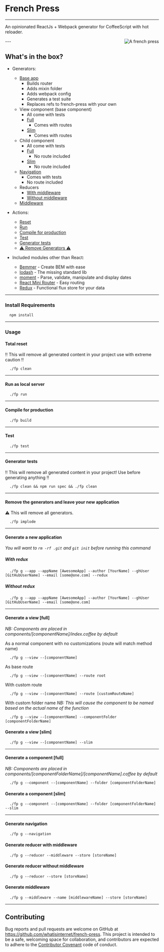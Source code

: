 # French Press
---

An opinionated ReactJs + Webpack generator for CoffeeScript with hot reloader.

<img src="https://pixabay.com/static/uploads/photo/2013/07/13/11/56/coffee-159007_960_720.png" alt="A french press" align="right"/>
---

## What's in the box?
- Generators:
  - [Base app](#generate-a-new-application)
    - Builds router
    - Adds mixin folder
    - Adds webpack config
    - Generates a test suite
    - Replaces refs to french-press with your own
  - View component (base component)
    - All come with tests
    - [Full](#generate-a-view-full)
      - Comes with routes
    - [Slim](#generate-a-view-slim)
      - Comes with routes
  - Child component
    - All come with tests
    - [Full](#generate-a-component-full)
      - No route included
    - [Slim](#generate-a-component-slim)
      - No route included
  - [Navigation](#generate-navigation)
    - Comes with tests
    - No route included
  - Reducers
    - [With middleware](#generate-reducer-with-middleware)
    - [Without middleware](#generate-reducer-without-middleware)
  - [Middleware](#generate-middleware)

- Actions:
  - [Reset](#reset)
  - [Run](#run)
  - [Compile for production](#compile)
  - [Test](#test)
  - [Generator tests](#generator-tests)
  - [:warning: Remove Generators :warning:](#remove-the-generators-and-leave-your-new-application)

- Included modules other than React:
  - [Bemmer](https://www.npmjs.com/package/bemmer-node) - Create BEM with ease
  - [lodash](https://www.npmjs.com/package/lodash) - The missing standard lib
  - [moment](https://www.npmjs.com/package/moment) - Parse, validate, manipulate and display dates
  - [React Mini Router](https://www.npmjs.com/package/react-mini-router) - Easy routing
  - [Redux](https://www.npmjs.com/package/redux) - Functional flux store for your data

---

### Install Requirements

```shell
  npm install
```

---

### Usage

#### Total reset
:bangbang: This will remove all generated content in your project use with extreme caution :bangbang:
```shell
  ./fp clean
```

---

#### Run as local server
```shell
  ./fp run
```

---

#### Compile for production
```shell
  ./fp build
```

---

#### Test
```shell
  ./fp test
```

---

#### Generator tests
:bangbang: This will remove all generated content in your project! Use before generating anything  :bangbang:

```shell
  ./fp clean && npm run spec && ./fp clean
```

---

#### Remove the generators and leave your new application

:warning: This will remove all generators.

```shell
  ./fp implode
```

---

#### Generate a new application

*You will want to `rm -rf .git` and `git init` before running this command*

##### With redux
```shell
  ./fp g --app --appName [AwesomeApp] --author [YourName] --ghUser [GitHubUserName] --email [some@one.com] --redux
```

##### Without redux
```shell
  ./fp g --app --appName [AwesomeApp] --author [YourName] --ghUser [GitHubUserName] --email [some@one.com]
```

---

#### Generate a view [full]

*NB: Components are placed in components/[componentName]/index.coffee by default*

As a normal component with no customizations (route will match method name)
```shell
  ./fp g --view --[componentName]
```

As base route
```shell
  ./fp g --view --[componentName] --route root
```

With custom route
```shell
  ./fp g --view --[componentName] --route [customRouteName]
```

With custom folder name
*NB: This will cause the component to be named based on the actual name of the function*
```shell
  ./fp g --view --[componentName] --componentFolder [componentFolderName]
```

#### Generate a view [slim]

```shell
  ./fp g --view --[componentName] --slim
```

---

#### Generate a component [full]

*NB: Components are placed in components/[componentFolderName]/[componentName].coffee by default*

```shell
  ./fp g --component --[componentName] --folder [componentFolderName]
```

#### Generate a component [slim]

```shell
  ./fp g --component --[componentName] --folder [componentFolderName] --slim
```

---

#### Generate navigation

```shell
  ./fp g --navigation
```

#### Generate reducer with middleware

```shell
  ./fp g --reducer --middleware --store [storeName]
```

#### Generate reducer without middleware

```shell
  ./fp g --reducer --store [storeName]
```

#### Generate middleware

```shell
  ./fp g --middleware --name [middlewareName] --store [storeName]
```

---

## Contributing

Bug reports and pull requests are welcome on GitHub at https://github.com/whatisinternet/french-press. This project is intended to be a safe, welcoming space for collaboration, and contributors are expected to adhere to the [Contributor Covenant](http://contributor-covenant.org) code of conduct.
